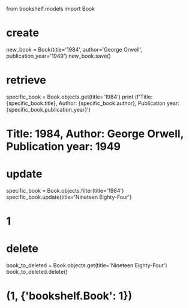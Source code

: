 from bookshelf.models import Book
# create 
new_book = Book(title='1984', author='George Orwell', publication_year='1949')
new_book.save()
# retrieve
specific_book = Book.objects.get(title='1984')
print (f'Title: {specific_book.title}, Author: {specific_book.author}, Publication year: {specific_book.publication_year}')
# Title: 1984, Author: George Orwell, Publication year: 1949
# update
specific_book = Book.objects.filter(title='1984')
specific_book.update(title='Nineteen Eighty-Four')
# 1
# delete
book_to_deleted = Book.objects.get(title='Nineteen Eighty-Four')
book_to_deleted.delete()
# (1, {'bookshelf.Book': 1})